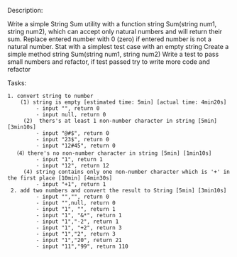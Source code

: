 Description:

Write a simple String Sum utility with a function string Sum(string num1, string num2), which can accept only natural numbers and will return their sum. Replace entered number with 0 (zero) if entered number is not a natural number.
Stat with a simplest test case with an empty string
Create a simple method string Sum(string num1, string num2)
Write a test to pass small numbers and refactor, if test passed
try to write more code and refactor


Tasks:

    1. convert string to number  
        (1) string is empty [estimated time: 5min] [actual time: 4min20s]   
             - input "", return 0
             - input null, return 0
         (2)  thers's at least 1 non-number character in string [5min] [3min10s]
             - input "@#$", return 0
             - input "23$", return 0
             - input "12#45", return 0
      （4）there's no non-number character in string [5min] [1min10s]
             - input "1", return 1
             - input "12", return 12
         (4) string contains only one non-number character which is '+' in the first place [10min] [4min30s]
             - input "+1", return 1
     2. add two numbers and convert the result to String [5min] [3min10s]
             - input "","", return 0
             - input "",null, return 0
             - input "1", "", return 1
             - input "1", "&*", return 1
             - input "1","-2", return 1
             - input "1", "+2", return 3
             - input "1","2", return 3
             - input "1","20", return 21
             - input "11","99", return 110
